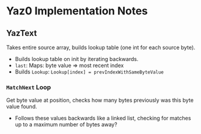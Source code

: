 Yaz0 Implementation Notes
=========================

## YazText

Takes entire source array, builds lookup table (one int for each source byte).
- Builds lookup table on init by iterating backwards.
- `last`: Maps: byte value => most recent index
- Builds `Lookup`: `Lookup[index] = prevIndexWithSameByteValue`

### `MatchNext` Loop

Get byte value at position, checks how many bytes previously was this byte value found.
- Follows these values backwards like a linked list, checking for matches up to a maximum number of bytes away?
